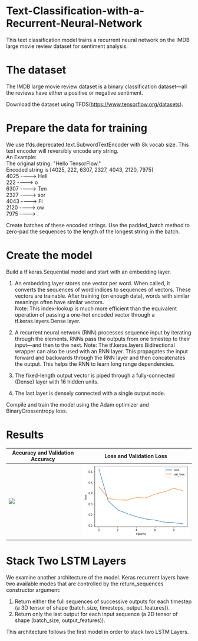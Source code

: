 # Text-Classification-with-a-Recurrent-Neural-Network
This text classification model trains a recurrent neural network on the IMDB large movie review dataset for sentiment analysis.

# The dataset
The IMDB large movie review dataset is a binary classification dataset—all the reviews have either a positive or negative sentiment.

Download the dataset using TFDS(https://www.tensorflow.org/datasets).


# Prepare the data for training
We use tfds.deprecated.text.SubwordTextEncoder with 8k vocab size. This text encoder will reversibly encode any string.  
An Example:  
The original string: "Hello TensorFlow."  
Encoded string is [4025, 222, 6307, 2327, 4043, 2120, 7975]  
4025 ----> Hell  
222 ----> o   
6307 ----> Ten  
2327 ----> sor  
4043 ----> Fl  
2120 ----> ow  
7975 ----> .  

Create batches of these encoded strings. Use the padded_batch method to zero-pad the sequences to the length of the longest string in the batch.

# Create the model
Build a tf.keras.Sequential model and start with an embedding layer.
1. An embedding layer stores one vector per word. When called, it converts the sequences of word indices to sequences of vectors. These vectors are trainable. After training (on enough data), words with similar meanings often have similar vectors.  
Note: This index-lookup is much more efficient than the equivalent operation of passing a one-hot encoded vector through a tf.keras.layers.Dense layer.

2. A recurrent neural network (RNN) processes sequence input by iterating through the elements. RNNs pass the outputs from one timestep to their input—and then to the next.
Note: The tf.keras.layers.Bidirectional wrapper can also be used with an RNN layer. This propagates the input forward and backwards through the RNN layer and then concatenates the output. This helps the RNN to learn long range dependencies.

3. The fixed-length output vector is piped through a fully-connected (Dense) layer with 16 hidden units.

4. The last layer is densely connected with a single output node.

Compile and train the model using the Adam optimizer and BinaryCrossentropy loss.
# Results

| Accuracy and Validation Accuracy      | Loss and Validation Loss      |
|---------------------------------------|-------------------------------|
| <img src="(https://github.com/MedentzidisCharalampos/Text-Classification-with-a-Recurrent-Neural-Network/blob/main/accuracy1lstm.png" > | <img src="https://github.com/MedentzidisCharalampos/Text-Classification-with-a-Recurrent-Neural-Network/blob/main/Loss_epochs_first_model.png"> |

# Stack Two LSTM Layers
We examine another architecture of the model.
Keras recurrent layers have two available modes that are controlled by the return_sequences constructor argument:

1. Return either the full sequences of successive outputs for each timestep (a 3D tensor of shape (batch_size, timesteps, output_features)).
2. Return only the last output for each input sequence (a 2D tensor of shape (batch_size, output_features)).

This architecture follows the first model in order to stack two  LSTM Layers.  
